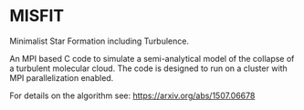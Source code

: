 # MISFIT
Minimalist Star Formation including Turbulence.

An MPI based C code to simulate a semi-analytical model of the collapse of a turbulent molecular cloud. The code is designed to run on a cluster with MPI parallelization enabled.

For details on the algorithm see: https://arxiv.org/abs/1507.06678
